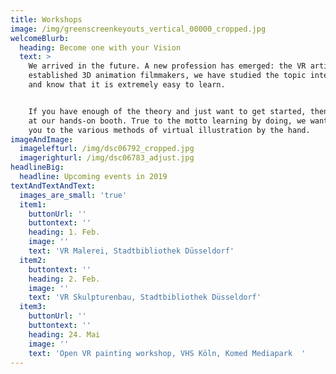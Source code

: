 ```yaml
---
title: Workshops
image: /img/greenscreenkeyouts_vertical_00000_cropped.jpg
welcomeBlurb:
  heading: Become one with your Vision
  text: >
    We arrived in the future. A new profession has emerged: the VR artist. As
    established 3D animation filmmakers, we have studied the topic intensively
    and know that it is extremely easy to learn.


    If you have enough of the theory and just want to get started, then visit us
    at our hands-on booth. True to the motto learning by doing, we want to take
    you to the various methods of virtual illustration by the hand.
imageAndImage:
  imagelefturl: /img/dsc06792_cropped.jpg
  imagerighturl: /img/dsc06783_adjust.jpg
headlineBig:
  headline: Upcoming events in 2019
textAndTextAndText:
  images_are_small: 'true'
  item1:
    buttonUrl: ''
    buttontext: ''
    heading: 1. Feb.
    image: ''
    text: 'VR Malerei, Stadtbibliothek Düsseldorf'
  item2:
    buttontext: ''
    heading: 2. Feb.
    image: ''
    text: 'VR Skulpturenbau, Stadtbibliothek Düsseldorf'
  item3:
    buttonUrl: ''
    buttontext: ''
    heading: 24. Mai
    image: ''
    text: 'Open VR painting workshop, VHS Köln, Komed Mediapark  '
---
```


